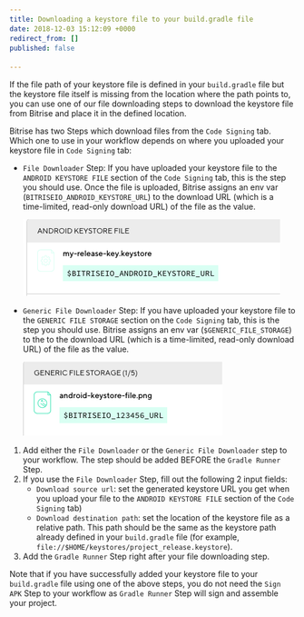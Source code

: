```yaml
---
title: Downloading a keystore file to your build.gradle file
date: 2018-12-03 15:12:09 +0000
redirect_from: []
published: false

---
```

If the file path of your keystore file is defined in your `build.gradle` file but the keystore file itself is missing from the location where the path points to, you can use one of our file downloading steps to download the keystore file from Bitrise and place it in the defined location.

Bitrise has two Steps which download files from the `Code Signing` tab. Which one to use in your workflow depends on where you uploaded your keystore file in `Code Signing` tab:

* `File Downloader` Step: If you have uploaded your keystore file to the `ANDROID KEYSTORE FILE` section of the `Code Signing` tab, this is the step you should use. Once the file is uploaded, Bitrise assigns an env var (`BITRISEIO_ANDROID_KEYSTORE_URL`) to the download URL (which is a time-limited, read-only download URL) of the file as the value.

  ![](/img/android-keystore.png)
* `Generic File Downloader` Step: If you have uploaded your keystore file to the `GENERIC FILE STORAGE` section on the `Code Signing` tab, this is the step you should use. Bitrise assigns an env var (`$GENERIC_FILE_STORAGE`) to the to the download URL (which is a time-limited, read-only download URL) of the file as the value.

  ![](/img/keystore-generic.png)

1. Add either the `File Downloader` or the `Generic File Downloader` step to your workflow. The step should be added BEFORE the `Gradle Runner` Step.
2. If you use the `File Downloader` Step, fill out the following 2 input fields:
   * `Download source url`: set the generated keystore URL you get when you upload your file to the `ANDROID KEYSTORE FILE` section of the `Code Signing` tab)
   * `Download destination path`: set the location of the keystore file as a relative path. This path should be the same as the keystore path already defined in your `build.gradle` file (for example, `file://$HOME/keystores/project_release.keystore`).
3. Add the `Gradle Runner` Step right after your file downloading step.

Note that if you have successfully added your keystore file to your `build.gradle` file using one of the above steps, you do not need the `Sign APK` Step to your workflow as `Gradle Runner` Step will sign and assemble your project.